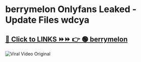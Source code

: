 
 # berrymelon Onlyfans Leaked - Update Files wdcya

## <h2><a href="https://clipsfans.com/berrymelon&ref=git">🔗 Click to LINKS ⏩⏩ 👉 🟢 berrymelon </a></h2>

<a href="https://clipsfans.com/berrymelon&ref=git" rel="nofollow" data-target="animated-image.originalLink"><img src="https://i.ibb.co.com/xMMVF88/686577567.gif" alt="Viral Video Original" style="max-width: 100%; display: inline-block;" data-target="animated-image.originalImage"></a>

